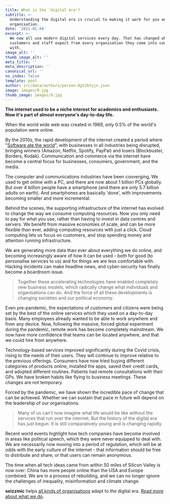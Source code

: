 ```yaml
---
title: What is the 'digital era'?
subtitle: >-
  Understanding the digital era is crucial to making it work for you and your
  organisation.
date: '2021-01-04'
excerpt: >-
  We now all use modern digital services every day. That has changed what
  customers and staff expect from every organisation they come into contact
  with.
image_alt: ''
thumb_image_alt: ''
meta_title: ''
meta_description: ''
canonical_url: ''
no_index: false
template: post
author: src/data/authors/person-8gt2bfyjn.json
image: images/9.jpg
thumb_image: images/9.jpg
---
```

**The internet used to be a niche interest for academics and enthusiasts. Now it's part of almost everyone's day-to-day life.**

When the world wide web was created in 1989, only 0.5% of the world's population were online.

By the 2010s, the rapid development of the internet created a period where "[Software ate the world](https://www.wsj.com/articles/SB10001424053111903480904576512250915629460)", with businesses in all industries being disrupted, bringing winners (Amazon, Netflix, Spotify, PayPal) and losers (Blockbuster, Borders, Kodak). Communication and commerce via the internet have become a central focus for businesses, consumers, government, and the media.

The computer and communications industries have been converging, We used to get online with a PC, and there are now about 1 billion PCs globally. But over 4 billion people have a smartphone (and there are only 5.7 billion adults on earth). And smartphones are basically 'done', with improvements becoming smaller and more incremental.

Behind the scenes, the supporting infrastructure of the internet has evolved to change the way we consume computing resources. Now you only need to pay for what you use, rather than having to invest in data centres and servers. We benefit from massive economies of scale, and can be more flexible than ever, adding computing resources with just a click. Cloud computing lets us focus on customers, and stop spending money and attention running infrastructure.

We are generating more data than ever about everything we do online, and becoming increasingly aware of how it can be used - both for good (to personalise services to us) and for things we are less comfortable with. Hacking incidents can make headline news, and cyber-security has finally become a boardroom issue.

> Together these accelerating technologies have enabled completely new business models, which radically change what individuals and organisations can do. And the force of all these developments is changing societies and our political economy.

Even pre-pandemic, the expectations of customers and citizens were being set by the best of the online services which they used on a day-to-day basis. Many employees already wanted to be able to work anywhere and from any device. Now, following the massive, forced global experiment during the pandemic, remote work has become completely mainstream. We now have more confidence that teams can be located anywhere, and that we could hire from anywhere.

Technology-based services improved significantly during the Covid crisis, rising to the needs of their users. They will continue to improve relative to the previous offerings. Consumers have now tried buying different categories of products online, installed the apps, saved their credit cards, and adopted different routines. Patients had remote consultations with their GPs. We have broken habits like flying to business meetings. These changes are not temporary.

Forced by the pandemic, we have shown the incredible pace of change that can be achieved. Whether we can sustain that pace in future will depend on the leadership of our organisations.

> Many of us can't now imagine what life would be like without the services that run over the internet. But the history of the digital era has just begun. It is still comparatively young and is changing rapidly.

Recent world events highlight how tech companies have become involved in areas like political speech, which they were never equipped to deal with. We are necessarily now moving into a period of regulation, which will be at odds with the early culture of the internet - that information should be free to distribute and share, or that users can remain anonymous.

The time when all tech ideas came from within 50 miles of Silicon Valley is now over: China has more people online than the USA and Europe combined. We are in a process of rebuilding, and we can no longer ignore the challenges of inequality, misinformation and climate change.

**seizzmic** helps [all kinds of organisations](https://) adapt to the digital era. [Read more about what we do]().
